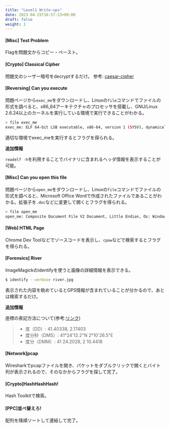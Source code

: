 ```yaml
---
title: "Level1 Write-ups"
date: 2023-04-25T16:57:13+09:00
draft: false
weight: 1
---
```


#### [Misc] Test Problem

Flagを問題文からコピー・ペースト。

#### [Crypto] Classical Cipher

問題文のシーザー暗号をdecryptするだけ。
参考: [caesar-cipher](../../../python/cookbook/caesar-cipher/)

#### [Reversing] Can you execute

問題ページから`exec_me`をダウンロードし、Linuxの`file`コマンドでファイルの形式を調べると、x86_64アーキテクチャのプロセッサを搭載し、GNU/Linux 2.6.24以上のカーネルを実行している環境で実行できることがわかる。

```bash
> file exec_me
exec_me: ELF 64-bit LSB executable, x86-64, version 1 (SYSV), dynamically linked, interpreter /lib64/ld-linux-x86-64.so.2, for GNU/Linux 2.6.24
```

適切な環境でexec_meを実行するとフラグを得られる。

**追加情報**

`readelf -h`を利用することでバイナリに含まれるヘッダ情報を表示することが可能。

#### [Misc] Can you open this file

問題ページから`open_me`をダウンロードし、Linuxの`file`コマンドでファイルの形式を調べると、Microsoft Office Wordで作成されたファイルであることがわかる。拡張子を`.doc`などに変更して開くとフラグを得られる。

```bash
> file open_me
open_me: Composite Document File V2 Document, Little Endian, Os: Windows, Version 10.0, Code page: 932, Author: v, Template: Normal.dotm, Last Saved By: v, Revision Number: 1, Name of Creating Application: Microsoft Office Word, Total Editing Time: 28:00, Create Time/Date: Mon Oct 12 04:27:00 2015, Last Saved Time/Date: Mon Oct 12 04:55:00 2015, Number of Pages: 1, Number of Words: 3, Number of Characters: 23, Security: 0
```

#### [Web] HTML Page

Chrome Dev Toolなどでソースコードを表示し、`cpaw`などで検索するとフラグを得られる。

#### [Forensics] River

ImageMagickのidentifyを使うと画像の詳細情報を表示できる。

```bash
$ identify --verbose river.jpg
```

表示された内容を眺めているとGPS情報が含まれていることが分かるので、あとは検索するだけ。

**追加情報**

座標の表記方法について(参考:[リンク](https://support.google.com/maps/answer/18539?hl=ja&co=GENIE.Platform%3DDesktop))
> - 度（DD）: 41.40338, 2.17403
> - 度分秒（DMS）: 41°24'12.2"N 2°10'26.5"E
> - 度分（DMM）: 41 24.2028, 2 10.4418

#### [Network]pcap

Wiresharkでpcapファイルを開き、パケットをダブルクリックで開くとバイト列が表示されるので、そのなかからフラグを探して完了。

#### [Crypto]HashHashHash!

Hash Toolkitで検索。
#### [PPC]並べ替えろ!

配列を降順ソートして連結して完了。
